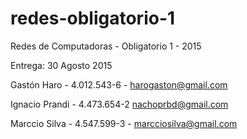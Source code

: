 # redes-obligatorio-1
Redes de Computadoras - Obligatorio 1 - 2015

Entrega: 30 Agosto 2015

Gastón Haro - 4.012.543-6 - harogaston@gmail.com

Ignacio Prandi - 4.473.654-2 nachoprbd@gmail.com

Marccio Silva - 4.547.599-3 - marcciosilva@gmail.com
